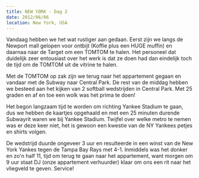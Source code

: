 ```yaml
---
title: NEW YORK - Dag 2
date: 2012/06/06
location: New York, USA
---
```


Vandaag hebben we het wat rustiger aan gedaan. Eerst zijn we langs de Newport mall gelopen voor ontbijt (Koffie plus een HUGE muffin) en daarnaa naar de Target om een TOMTOM te halen. Het personeel dat duidelijk zeer entousiast over het werk is dat ze doen had dan eindelijk toch de tijd om de TOMTOM uit de vitrine te halen.

Met de TOMTOM op zak zijn we terug naar het appartement gegaan en vandaar met de Subway naar Central Park. De rest van de middag hebben we besteed aan het kijken van 2 softball wedstrijden in Central Park. Met 25 graden en af en toe een wolk was het prima te doen!

Het begon langzaam tijd te worden om richting Yankee Stadium te gaan, dus we hebben de kaartjes opgehaald en met een 25 minuten durende Subwayrit waren we bij Yankee Stadium. Twijfel over welke metro te nemen was er deze keer niet, het is gewoon een kwestie van de NY Yankees petjes en shirts volgen.

De wedstrijd duurde ongeveer 3 uur en resulteerde in een winst van de New York Yankes tegen de Tampa Bay Rays met 4-1. Inmiddels was het donker en zo'n half 11, tijd om terug te gaan naar het appartement, want morgen om 9 uur staat DJ (onze appartement verhuurder) klaar om ons een rit naar het vliegveld te geven. Service!



